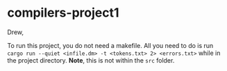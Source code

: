 # compilers-project1

Drew, 

To run this project, you do not need a makefile. All you need to do is run `cargo run --quiet <infile.dm> -t <tokens.txt> 2> <errors.txt>` while in the project directory. **Note**, this is not within the `src` folder. 